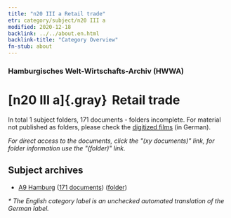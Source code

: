 ```yaml
---
title: "n20 III a Retail trade"
etr: category/subject/n20 III a
modified: 2020-12-18
backlink: ../../about.en.html
backlink-title: "Category Overview"
fn-stub: about
---
```


### Hamburgisches Welt-Wirtschafts-Archiv (HWWA)
# [n20 III a]{.gray}&#8201; Retail trade&#160; 





In total 1 subject folders, 171 documents - folders incomplete.
For material not published as folders, please check the [digitized films](/film/h1_sh) (in German).

_For direct access to the documents, click the "(xy documents)" link, for folder information use the "(folder)" link._

## Subject archives


- [A9 Hamburg](../../../geo/about.en.html#A9) (<a href="https://dfg-viewer.de/show/?tx_dlf[id]=https://pm20.zbw.eu/mets/sh/1409xx/140905/1821xx/182106/public.mets.en.xml" target="_blank">171 documents</a>) ([folder](http://purl.org/pressemappe20/folder/sh/140905,182106))


_* The English category label is an unchecked automated translation of the German label._

